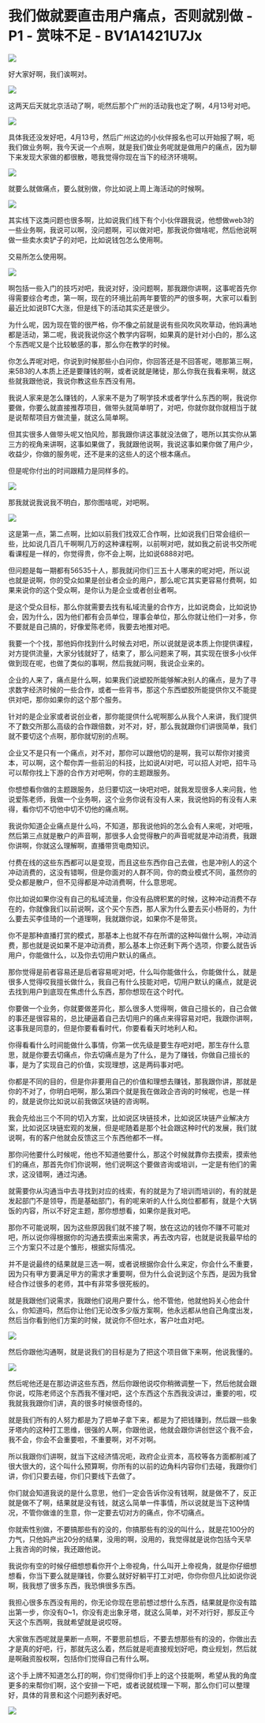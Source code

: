 # 我们做就要直击用户痛点，否则就别做 - P1 - 赏味不足 - BV1A1421U7Jx

![](img/1b82f1aaf86b1fdda0bc38d82996d1ff_0.png)

好大家好啊，我们诶啊对。

![](img/1b82f1aaf86b1fdda0bc38d82996d1ff_2.png)

这两天后天就北京活动了啊，呃然后那个广州的活动我也定了啊，4月13号对吧。

![](img/1b82f1aaf86b1fdda0bc38d82996d1ff_4.png)

具体我还没发好吧，4月13号，然后广州这边的小伙伴报名也可以开始报了啊，呃我们做业务啊，我今天说一个点啊，就是我们做业务呢就是做用户的痛点，因为聊下来发现大家做的都很散，嗯我觉得你现在当下的经济环境啊。



![](img/1b82f1aaf86b1fdda0bc38d82996d1ff_6.png)

就要么就做痛点，要么就别做，你比如说上周上海活动的时候啊。

![](img/1b82f1aaf86b1fdda0bc38d82996d1ff_8.png)

其实线下这类问题也很多啊，比如说我们线下有个小伙伴跟我说，他想做web3的一些业务啊，我说可以啊，没问题啊，可以做对吧，那我说你做啥呢，然后他说啊做一些卖水卖铲子的对吧，比如说钱包怎么使用啊。

交易所怎么使用啊。

![](img/1b82f1aaf86b1fdda0bc38d82996d1ff_10.png)

啊包括一些入门的技巧对吧，我说对好，没问题啊，那我跟你讲啊，这事呢首先你得需要综合考虑，第一啊，现在的环境比前两年要管的严的很多啊，大家可以看到最近比如说BTC大涨，但是线下的活动其实还是很少。

为什么呢，因为现在管的很严格，你不像之前就是说有些风吹风吹草动，他妈满地都是活动，第二呢，我说我说你这个教学内容啊，如果真的是针对小白的，那么这个东西呢又是个比较敏感的事，那么你在教学的时候。

你怎么弄呢对吧，你说到时候那些小白问你，你回答还是不回答呢，嗯那第三啊，来5B3的人本质上还是要赚钱的啊，或者说就是赌徒，那么你我在我看来啊，就这些就我跟他说，我说你教这些东西没有用。

我说人家来是怎么赚钱的，人家来不是为了啊学技术或者学什么东西的啊，我说你要做，你要么就直接推荐项目，做带头就简单明了，对吧，你就你就你就相当于就是说帮帮项目方做流量，就这么简单啊。

但其实很多人做带头呢又怕风险，那我跟你讲这事就没法做了，嗯所以其实你从第三方的视角来讲啊，这事如果做了，我就跟他说啊，我说这事如果你做了用户少，收益少，你做的服务呢，还不是来的这些人的这个根本痛点。

但是呢你付出的时间跟精力是同样多的。

![](img/1b82f1aaf86b1fdda0bc38d82996d1ff_12.png)

那我就说我说我不明白，那你图啥呢，对吧啊。

![](img/1b82f1aaf86b1fdda0bc38d82996d1ff_14.png)

这是第一点，第二点啊，比如以前我们找双汇合作啊，比如说我们日常会组织一些，比如说几百几千啊啊几万的这种课程啊，以前啊对吧，就如我之前说书交所呢看课程是一样的，你觉得贵，你不会上啊，比如说6888对吧。

但问题是每一期都有56535十人，那我就问你们三五十人哪来的呢对吧，所以说也就是说啊，你的受众如果是创业者企业的用户，那么呢它其实更容易付费啊，如果来说你的这个受众啊，是你认为是企业或者创业者啊。

是这个受众目标，那么你就需要去找有私域流量的合作方，比如说商会，比如说协会，因为什么，因为他们都有会员单位，理事会单位，那么你就让他们一对多，你不要就是自己搞的，好像爱陈老师，我要去地推对吧。

我要一个个找，那他妈你找到什么时候去对吧，所以说就是说本质上你提供课程，对方提供流量，大家分钱就好了，结束了，那么问题来了啊，其实现在很多小伙伴做到现在呢，也做了类似的事啊，然后我就问啊，我说企业来的。

企业的人来了，痛点是什么啊，如果我们说塑胶所能够解决别人的痛点，是为了寻求数字经济时候的一些合作，或者一些背书，那这个东西塑胶所能提供你又不能提供对吧，那你如果你的这个那个服务。

针对的是企业家或者说创业者，那你能提供什么呢啊那么从我个人来讲，我们提供不了数交所那么高级的合作跟倍数，对不对，好，那么我就跟你们讲很简单，我们就不要切这个点啊，那你就切别的点啊。

企业又不是只有一个痛点，对不对，那你可以跟他切的是啊，我可以帮你对接资本，可以啊，这个帮你弄一些前沿的科技，比如说AI对吧，可以招人对吧，招牛马可以帮你找上下游的合作方对吧啊，你的主题跟服务。

你想想看你做的主题跟服务，总归要切这一块吧对吧，就我发现很多人来问我，他说爱陈老师，我做一个业务啊，这个业务你说有没有人来，我说他妈的有没有人来得，看你切不切他中切不切他的痛点啊。

我说你知道企业痛点是什么吗，不知道，那我说他妈的怎么会有人来呢，对吧哦，然后第三点就是散户的声音啊，那很多人会觉得散户的声音呢就是冲动消费，我跟你讲啊，你就这么理解啊，直播带货电商知识。

付费在线的这些东西都可以是变现，而且这些东西你自己去做，也是冲别人的这个冲动消费的，这没有错啊，但是你面对的人群不同，你的商业模式不同，虽然你的受众都是散户，但不见得都是冲动消费啊，什么意思呢。

你比如说如果你没有自己的私域流量，你没有品牌积累的时候，这种冲动消费不存在的，你就像我们以前说啊，这个买个东西，那人家为什么要去买小杨哥的，为什么要去买李佳琦的一个道理啊，我就跟你说，如果你不是带货。

你不是那种直播打赏的模式，那基本上也就不存在所谓的这种叫做什么啊，冲动消费，那也就是说如果不是冲动消费，那么基本上你还剩下两个选项，你要么就告诉用户，你能做什么，以及你去切用户默认的痛点。

那你觉得是前者容易还是后者容易呢对吧，什么叫你能做什么，你能做什么，就是很多人觉得哎我擅长做什么，我自己有什么技能对吧，切用户默认的痛点，就是说去找到用户到底现在焦虑什么东西，那你想现在这个时代。

你要做一个业务，你就要做差异化，那么很多人觉得啊，做自己擅长的，自己会做的事还是很容易的，总比硬逼着自己去切用户的痛点来得容易对吧，我跟你讲啊，这事我是同意的，但是你要看看时代，你要看看天时地利人和。

你得看看什么时间能做什么事情，你第一优先级是要生存吧对吧，那生存什么意思，就是你要去切痛点，你去切痛点是为了什么，是为了赚钱，你做自己擅长的事，是为了实现自己的价值，实现理想，这是两码事对吧。

你都是不同的目的，但是你非要用自己的价值和理想去赚钱，那我跟你讲，那就是你的不对了，你明白吧啊，那么第四个就是我在做政企咨询的时候呢，也是一样的，就是说你比如说以前我做区块链的咨询啊。

我会先给出三个不同的切入方案，比如说区块链技术，比如说区块链产业解决方案，比如说区块链宏观的发展，但是呢随着是那个社会跟这种时代的发展，我们就说啊，有的客户他就会反馈这三个东西他都不一样。

那你问他要什么时候呢，他也不知道他要什么，那这个时候就靠你去摸索，摸索他们的痛点，那首先你们你说啊，他们说啊这个要做咨询或培训，一定是有他们的需求，这没错啊，通过沟通。

就需要你从沟通当中去寻找到对应的线索，有的就是为了培训而培训的，有的就是发起部门不是领导，而是基础部门，有的呢来听的人什么岗位都都有，就是个大锅饭的内容，所以不好定主题，那你想想看，如果你是我对吧。

那你不可能说啊，因为这些原因我们就不接了啊，放在这边的钱你不赚不可能对吧，所以说你得根据你的沟通去摸索出来需求，再去改内容，也就是说我最早给的三个方案只不过是个雏形，根据实际情况。

并不是说最终的结果就是三选一啊，或者说根据你会什么来定，你会什么不重要，因为只有甲方要满足甲方的需求才重要啊，但为什么会说到这个东西，是因为我曾经合作过很多的老师，其中有非常多很死板的。

就是我跟他们说需求，我跟他们说用户要什么，他不管他，他就他妈关心他会什么，你知道吗，然后你让他们无论改多少版方案啊，他永远都从他自己角度出发，然后当你看到他们方案的时候，就说你不但吐水，客户吐血对吧。



![](img/1b82f1aaf86b1fdda0bc38d82996d1ff_16.png)

然后你跟他沟通啊，就是说我们的目标是为了把这个项目做下来啊，他说我懂的。

![](img/1b82f1aaf86b1fdda0bc38d82996d1ff_18.png)

然后呢他还是在那边讲这些东西，然后你跟他说哎你稍微调整一下，然后他就会跟你说，哎陈老师这个东西我不懂对吧，这个东西这个东西我没讲过，重要的啦，哎我就我我跟你们讲，真的很多时候很奇怪的。

就是我们所有的人努力都是为了把单子拿下来，都是为了把钱赚到，然后跟一些象牙塔内的这种打工思维，很强的人啊，你跟他说，他就会跟你讲创世这个我不会，我不会，你会不会重要啦，不重要啊，对不对啊。

所以我跟你们讲啊，就当下这经济情况呃，政府企业资本，高校等各方面都削减了很大很大的，这个叫什么预算啊，你所有的以前的边角料内容你们去碰，我跟你们讲，你们只要去碰，你们只要线下去做了。

你们就会知道我说的是什么意思，他们一定会告诉你没有钱啊，就是做不了，反正就是做不了啊，结果就是没有钱，就这么简单一件事情，所以说就是当下这种情况，不管你做谁的生意，你一定要去切对方的痛点，你不切痛点。

你就索性别做，不要搞那些有的没的，你搞那些有的没的叫什么，就是花100分的力气，只他妈产出20分的结果，没用的啊，没用的，我觉得就是说你包括今天早上我咨询的时候，我还跟他说。

我说你有空的时候仔细想想看你开个上帝视角，什么叫开上帝视角，就是你仔细想想看，你当下要么就是赚钱，你要么就好好躺平打工对吧，你你你但凡比如说你说啊，我我想了很多东西，我恐惧很多东西。

我担心很多东西没有用的，你无论你现在思前想过想什么东西，结果就是你没有踏出第一步，你没有0~1，你没有走出象牙塔，就这么简单，对不对行好，那反正今天这个东西啊，我就希望就是说哎呀。

大家做东西呢就是果断一点啊，不要思前想后，不要去想那些有的没的，你做出去才是真的好吧，行，那就先这么着，然后就是呃直接规划好吧，商业规划，然后就是啊融资股权啊，包括你们觉得自己有什么啊。

这个手上牌不知道怎么打的啊，你们觉得你们手上的这个技能啊，希望从我的角度更多的来帮你们啊，这个安排一下吧，或者说就梳理一下啊，那么你们可以整理好，具体的背景和这个问题列表好吧。



![](img/1b82f1aaf86b1fdda0bc38d82996d1ff_20.png)